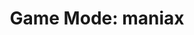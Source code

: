 ---
title: "Game Mode: maniax"
description: Details about the `maniax` mode supported by Project OutFox.
weight: 2
---
